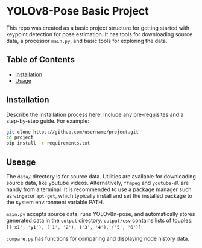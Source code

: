# YOLOv8-Pose Basic Project

This repo was created as a basic project structure for getting started with keypoint detection for pose estimation. It has tools for downloading source data, a processor `main.py`, and basic tools for exploring the data.

## Table of Contents

- [Installation](#installation)
- [Usage](#usage)

## Installation

Describe the installation process here. Include any pre-requisites and a step-by-step guide. For example:

```bash
git clone https://github.com/username/project.git
cd project
pip install -r requirements.txt
```

## Useage
The `data/` directory is for source data. Utilities are available for downloading source data, like youtube videos. 
Alternatively, `ffmpeg` and `youtube-dl` are handy from a terminal. It is recommended to use a package manager such as `winget`or `apt-get`, which typically install and set the installed package to the system environment variable PATH.

`main.py` accepts source data, runs YOLOv8n-pose, and automatically stores generated data in the `output` directory. `output/csv` contains lists of touples: `[('x1', 'y1'), ('1', '2'), ('3', '4'), ('5', '6')]`. 

`compare.py` has functions for comparing and displaying node history data.
